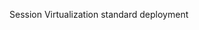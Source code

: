 <Token xmlns:xlink="http://www.w3.org/1999/xlink">Session Virtualization standard deployment</Token>